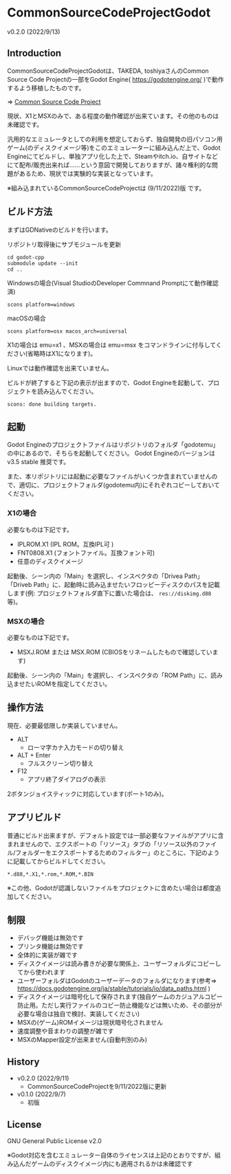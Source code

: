 # CommonSourceCodeProjectGodot

v0.2.0 (2022/9/13)

## Introduction

CommonSourceCodeProjectGodotは、TAKEDA, toshiyaさんのCommon Source Code Projectの一部をGodot Engine( https://godotengine.org/ )で動作するよう移植したものです。

⇒ [Common Source Code Project](http://takeda-toshiya.my.coocan.jp/)

現状、X1とMSXのみで、ある程度の動作確認が出来ています。その他のものは未確認です。

汎用的なエミュレータとしての利用を想定しておらず、独自開発の旧パソコン用ゲーム(のディスクイメージ等)をこのエミュレーターに組み込んだ上で、Godot Engineにてビルドし、単独アプリ化した上で、Steamやitch.io、自サイトなどにて配布/販売出来れば……という意図で開発しておりますが、諸々権利的な問題があるため、現状では実験的な実装となっています。

※組み込まれているCommonSourceCodeProjectは (9/11/2022)版 です。

## ビルド方法

まずはGDNativeのビルドを行います。

リポジトリ取得後にサブモジュールを更新
```
cd godot-cpp
submodule update --init
cd ..
```

Windowsの場合(Visual StudioのDeveloper Commnand Promptにて動作確認済)
```
scons platform=windows
```

macOSの場合
```
scons platform=osx macos_arch=universal
```

X1の場合は emu=x1 、MSXの場合は emu=msx をコマンドラインに付与してください(省略時はX1になります)。

Linuxでは動作確認を出来ていません。

ビルドが終了すると下記の表示が出ますので、Godot Engineを起動して、プロジェクトを読み込んでください。
```
scons: done building targets.
```

## 起動

Godot Engineのプロジェクトファイルはリポジトリのフォルダ「godotemu」の中にあるので、そちらを起動してください。
Godot Engineのバージョンは v3.5 stable 推奨です。

また、本リポジトリには起動に必要なファイルがいくつか含まれていませんので、適切に、プロジェクトフォルダ(godotemu内)にそれぞれコピーしておいてください。

### X1の場合

必要なものは下記です。

* IPLROM.X1 (IPL ROM。互換IPL可 )
* FNT0808.X1 (フォントファイル。互換フォント可)
* 任意のディスクイメージ

起動後、シーン内の「Main」を選択し、インスペクタの「Drivea Path」「Driveb Path」に、起動時に読み込ませたいフロッピーディスクのパスを記載します(例: プロジェクトフォルダ直下に置いた場合は、 `res://diskimg.d88` 等)。

### MSXの場合
必要なものは下記です。

* MSXJ.ROM または MSX.ROM (CBIOSをリネームしたもので確認しています)

起動後、シーン内の「Main」を選択し、インスペクタの「ROM Path」に、読み込ませたいROMを指定してください。


## 操作方法

現在、必要最低限しか実装していません。

* ALT
  * ローマ字カナ入力モードの切り替え
* ALT + Enter
  * フルスクリーン切り替え
* F12
  * アプリ終了ダイアログの表示

2ボタンジョイスティックに対応しています(ポート1のみ)。

## アプリビルド

普通にビルド出来ますが、デフォルト設定では一部必要なファイルがアプリに含まれませんので、エクスポートの「リソース」タブの「リソース以外のファイル/フォルダーをエクスポートするためのフィルター」のところに、下記のように記載してからビルドしてください。

```
*.d88,*.X1,*.rom,*.ROM,*.BIN
```
※この他、Godotが認識しないファイルをプロジェクトに含めたい場合は都度追加してください。

## 制限

* デバッグ機能は無効です
* プリンタ機能は無効です
* 全体的に実装が雑です
* ディスクイメージは読み書きが必要な関係上、ユーザーフォルダにコピーしてから使われます
* ユーザーフォルダはGodotのユーザーデータのフォルダになります(参考⇒ https://docs.godotengine.org/ja/stable/tutorials/io/data_paths.html )
* ディスクイメージは暗号化して保存されます(独自ゲームのカジュアルコピー防止用。ただし実行ファイルのコピー防止機能などは無いため、その部分が必要な場合は独自で検討、実装してください)
* MSXの(ゲーム)ROMイメージは現状暗号化されません
* 速度調整や音まわりの調整が雑です
* MSXのMapper設定が出来ません(自動判別のみ)

## History
* v0.2.0 (2022/9/11)
  * CommonSourceCodeProjectを9/11/2022版に更新
* v0.1.0 (2022/9/7)
  * 初版

## License
GNU General Public License v2.0

※Godot対応を含むエミュレーター自体のライセンスは上記のとおりですが、組み込んだゲームのディスクイメージ内にも適用されるかは未確認です
